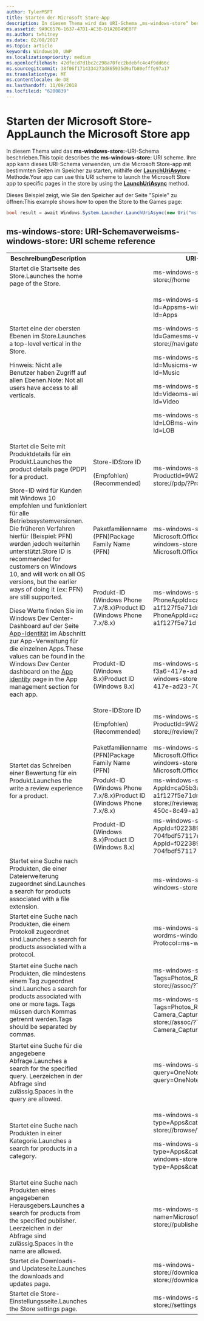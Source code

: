 ```yaml
---
author: TylerMSFT
title: Starten der Microsoft Store-App
description: In diesem Thema wird das URI-Schema „ms-windows-store“ beschrieben. Ihre app kann dieses URI-Schema verwenden, um die Microsoft Store-app mit bestimmten Seiten im Speicher zu starten.
ms.assetid: 9A9C6576-1637-47D1-AC3B-D1A20D49E0FF
ms.author: twhitney
ms.date: 02/08/2017
ms.topic: article
keywords: Windows10, UWP
ms.localizationpriority: medium
ms.openlocfilehash: 42dfecd7d1bc2c298a70fec2bdebfc4c4f9dd66c
ms.sourcegitcommit: 38f06f1714334273d865935d9afb80efffe97a17
ms.translationtype: MT
ms.contentlocale: de-DE
ms.lasthandoff: 11/09/2018
ms.locfileid: "6200839"
---
```

# <a name="launch-the-microsoft-store-app"></a><span data-ttu-id="86e89-105">Starten der Microsoft Store-App</span><span class="sxs-lookup"><span data-stu-id="86e89-105">Launch the Microsoft Store app</span></span>



<span data-ttu-id="86e89-106">In diesem Thema wird das **ms-windows-store:**-URI-Schema beschrieben.</span><span class="sxs-lookup"><span data-stu-id="86e89-106">This topic describes the **ms-windows-store:** URI scheme.</span></span> <span data-ttu-id="86e89-107">Ihre app kann dieses URI-Schema verwenden, um die Microsoft Store-app mit bestimmten Seiten im Speicher zu starten, mithilfe der [**LaunchUriAsync**](https://msdn.microsoft.com/library/windows/apps/hh701476) -Methode.</span><span class="sxs-lookup"><span data-stu-id="86e89-107">Your app can use this URI scheme to launch the Microsoft Store app to specific pages in the store by using the [**LaunchUriAsync**](https://msdn.microsoft.com/library/windows/apps/hh701476) method.</span></span>

<span data-ttu-id="86e89-108">Dieses Beispiel zeigt, wie Sie den Speicher auf der Seite "Spiele" zu öffnen:</span><span class="sxs-lookup"><span data-stu-id="86e89-108">This example shows how to open the Store to the Games page:</span></span>

```cs
bool result = await Windows.System.Launcher.LaunchUriAsync(new Uri("ms-windows-store://navigatetopage/?Id=Games"));
```

## <a name="ms-windows-store-uri-scheme-reference"></a><span data-ttu-id="86e89-109">ms-windows-store: URI-Schemaverweis</span><span class="sxs-lookup"><span data-stu-id="86e89-109">ms-windows-store: URI scheme reference</span></span>

<table>
<tr><th><span data-ttu-id="86e89-110">Beschreibung</span><span class="sxs-lookup"><span data-stu-id="86e89-110">Description</span></span></th><th></th><th><span data-ttu-id="86e89-111">URI-Schema</span><span class="sxs-lookup"><span data-stu-id="86e89-111">URI scheme</span></span></th></tr>
<tr><td><span data-ttu-id="86e89-112">Startet die Startseite des Store.</span><span class="sxs-lookup"><span data-stu-id="86e89-112">Launches the home page of the Store.</span></span></td><td /><td><span data-ttu-id="86e89-113">ms-windows-store://home</span><span class="sxs-lookup"><span data-stu-id="86e89-113">ms-windows-store://home</span></span></td></tr>
<tr><td><span data-ttu-id="86e89-114">Startet eine der obersten Ebenen im Store.</span><span class="sxs-lookup"><span data-stu-id="86e89-114">Launches a top-level vertical in the Store.</span></span><p><span data-ttu-id="86e89-115">Hinweis: Nicht alle Benutzer haben Zugriff auf allen Ebenen.</span><span class="sxs-lookup"><span data-stu-id="86e89-115">Note: Not all users have access to all verticals.</span></span></p>
</td><td /><td>
<p><span data-ttu-id="86e89-116">ms-windows-store://navigatetopage/?Id=Apps</span><span class="sxs-lookup"><span data-stu-id="86e89-116">ms-windows-store://navigatetopage/?Id=Apps</span></span> </p>
<p><span data-ttu-id="86e89-117">ms-windows-store://navigatetopage/?Id=Games</span><span class="sxs-lookup"><span data-stu-id="86e89-117">ms-windows-store://navigatetopage/?Id=Games</span></span></p>
<p><span data-ttu-id="86e89-118">ms-windows-store://navigatetopage/?Id=Music</span><span class="sxs-lookup"><span data-stu-id="86e89-118">ms-windows-store://navigatetopage/?Id=Music</span></span></p>
<p><span data-ttu-id="86e89-119">ms-windows-store://navigatetopage/?Id=Video</span><span class="sxs-lookup"><span data-stu-id="86e89-119">ms-windows-store://navigatetopage/?Id=Video</span></span></p>
<p><span data-ttu-id="86e89-120">ms-windows-store://navigatetopage/?Id=LOB</span><span class="sxs-lookup"><span data-stu-id="86e89-120">ms-windows-store://navigatetopage/?Id=LOB</span></span></p>
</td>
</tr>
<tr>
<td rowspan="4"><span data-ttu-id="86e89-121">Startet die Seite mit Produktdetails für ein Produkt.</span><span class="sxs-lookup"><span data-stu-id="86e89-121">Launches the product details page (PDP) for a product.</span></span> <p><span data-ttu-id="86e89-122">Store-ID wird für Kunden mit Windows 10 empfohlen und funktioniert für alle Betriebssystemversionen. Die früheren Verfahren hierfür (Beispiel: PFN) werden jedoch weiterhin unterstützt.</span><span class="sxs-lookup"><span data-stu-id="86e89-122">Store ID is recommended for customers on Windows 10, and will work on all OS versions, but the earlier ways of doing it (ex: PFN) are still supported.</span></span></p>
<p><span data-ttu-id="86e89-123">Diese Werte finden Sie im Windows Dev Center-Dashboard auf der Seite <a href="https://msdn.microsoft.com/library/windows/apps/mt148561.aspx">App-Identität</a> im Abschnitt zur App-Verwaltung für die einzelnen Apps.</span><span class="sxs-lookup"><span data-stu-id="86e89-123">These values can be found in the Windows Dev Center dashboard on the <a href="https://msdn.microsoft.com/library/windows/apps/mt148561.aspx">App identity</a> page in the App management section for each app.</span></span></p>
</td>
<td>
<span data-ttu-id="86e89-124">Store-ID</span><span class="sxs-lookup"><span data-stu-id="86e89-124">Store ID</span></span> <p><span data-ttu-id="86e89-125">(Empfohlen)</span><span class="sxs-lookup"><span data-stu-id="86e89-125">(Recommended)</span></span></p>
</td>
<td>
<p><span data-ttu-id="86e89-126">ms-windows-store://pdp/?ProductId=9WZDNCRFHVJL</span><span class="sxs-lookup"><span data-stu-id="86e89-126">ms-windows-store://pdp/?ProductId=9WZDNCRFHVJL</span></span></p>
</td>
</tr>
<tr>
<td><span data-ttu-id="86e89-127">Paketfamilienname (PFN)</span><span class="sxs-lookup"><span data-stu-id="86e89-127">Package Family Name (PFN)</span></span></td>
<td><span data-ttu-id="86e89-128">ms-windows-store://pdp/?PFN= Microsoft.Office.OneNote_8wekyb3d8bbwe</span><span class="sxs-lookup"><span data-stu-id="86e89-128">ms-windows-store://pdp/?PFN= Microsoft.Office.OneNote_8wekyb3d8bbwe</span></span>
</td>
</tr>
<tr>
<td><span data-ttu-id="86e89-129">Produkt-ID (Windows Phone 7.x/8.x)</span><span class="sxs-lookup"><span data-stu-id="86e89-129">Product ID (Windows Phone 7.x/8.x)</span></span></td>
<td><span data-ttu-id="86e89-130">ms-windows-store://pdp/?PhoneAppId=ca05b3ab-f157-450c-8c49-a1f127f5e71d</span><span class="sxs-lookup"><span data-stu-id="86e89-130">ms-windows-store://pdp/?PhoneAppId=ca05b3ab-f157-450c-8c49-a1f127f5e71d</span></span> </td>
</tr>
<tr>
<td><span data-ttu-id="86e89-131">Produkt-ID (Windows 8.x)</span><span class="sxs-lookup"><span data-stu-id="86e89-131">Product ID (Windows 8.x)</span></span></td>
<td><span data-ttu-id="86e89-132">ms-windows-store://pdp/?AppId=f022389f-f3a6-417e-ad23-704fbdf57117</span><span class="sxs-lookup"><span data-stu-id="86e89-132">ms-windows-store://pdp/?AppId=f022389f-f3a6-417e-ad23-704fbdf57117</span></span>
</td>
</tr>
<tr>
<td rowspan="4"><span data-ttu-id="86e89-133">Startet das Schreiben einer Bewertung für ein Produkt.</span><span class="sxs-lookup"><span data-stu-id="86e89-133">Launches the write a review experience for a product.</span></span></td>
<td><span data-ttu-id="86e89-134">Store-ID</span><span class="sxs-lookup"><span data-stu-id="86e89-134">Store ID</span></span> <p><span data-ttu-id="86e89-135">(Empfohlen)</span><span class="sxs-lookup"><span data-stu-id="86e89-135">(Recommended)</span></span></p></td>
<td><span data-ttu-id="86e89-136">ms-windows-store://review/?ProductId=9WZDNCRFHVJL</span><span class="sxs-lookup"><span data-stu-id="86e89-136">ms-windows-store://review/?ProductId=9WZDNCRFHVJL</span></span> </td>
</tr>
<tr>
<td><span data-ttu-id="86e89-137">Paketfamilienname (PFN)</span><span class="sxs-lookup"><span data-stu-id="86e89-137">Package Family Name (PFN)</span></span></td>
<td><span data-ttu-id="86e89-138">ms-windows-store://review/?PFN= Microsoft.Office.OneNote_8wekyb3d8bbwe</span><span class="sxs-lookup"><span data-stu-id="86e89-138">ms-windows-store://review/?PFN= Microsoft.Office.OneNote_8wekyb3d8bbwe</span></span>
</td>
</tr>
<tr>
<td><span data-ttu-id="86e89-139">Produkt-ID (Windows Phone 7.x/8.x)</span><span class="sxs-lookup"><span data-stu-id="86e89-139">Product ID (Windows Phone 7.x/8.x)</span></span></td>
<td><span data-ttu-id="86e89-140">ms-windows-store://reviewapp/?AppId=ca05b3ab-f157-450c-8c49-a1f127f5e71d</span><span class="sxs-lookup"><span data-stu-id="86e89-140">ms-windows-store://reviewapp/?AppId=ca05b3ab-f157-450c-8c49-a1f127f5e71d</span></span> </td>
</tr>
<tr>
<td><span data-ttu-id="86e89-141">Produkt-ID (Windows 8.x)</span><span class="sxs-lookup"><span data-stu-id="86e89-141">Product ID (Windows 8.x)</span></span></td>
<td><span data-ttu-id="86e89-142">ms-windows-store://review/?AppId=f022389f-f3a6-417e-ad23-704fbdf57117</span><span class="sxs-lookup"><span data-stu-id="86e89-142">ms-windows-store://review/?AppId=f022389f-f3a6-417e-ad23-704fbdf57117</span></span> </td>
</tr>
<tr>
<td><span data-ttu-id="86e89-143">Startet eine Suche nach Produkten, die einer Dateierweiterung zugeordnet sind.</span><span class="sxs-lookup"><span data-stu-id="86e89-143">Launches a search for products associated with a file extension.</span></span> </td>
<td />
<td><span data-ttu-id="86e89-144">ms-windows-store://assoc/?FileExt=pdf</span><span class="sxs-lookup"><span data-stu-id="86e89-144">ms-windows-store://assoc/?FileExt=pdf</span></span>
</td>
</tr>
<tr>
<td><span data-ttu-id="86e89-145">Startet eine Suche nach Produkten, die einem Protokoll zugeordnet sind.</span><span class="sxs-lookup"><span data-stu-id="86e89-145">Launches a search for products associated with a protocol.</span></span></td>
<td />
<td><span data-ttu-id="86e89-146">ms-windows-store://assoc/?Protocol=ms-word</span><span class="sxs-lookup"><span data-stu-id="86e89-146">ms-windows-store://assoc/?Protocol=ms-word</span></span> </td>
</tr>
<tr>
<td><span data-ttu-id="86e89-147">Startet eine Suche nach Produkten, die mindestens einem Tag zugeordnet sind.</span><span class="sxs-lookup"><span data-stu-id="86e89-147">Launches a search for products associated with one or more tags.</span></span> <span data-ttu-id="86e89-148">Tags müssen durch Kommas getrennt werden.</span><span class="sxs-lookup"><span data-stu-id="86e89-148">Tags should be separated by commas.</span></span>
</td>
<td />
<td>
<p><span data-ttu-id="86e89-149">ms-windows-store://assoc/?Tags=Photos_Rich_Media_Edit</span><span class="sxs-lookup"><span data-stu-id="86e89-149">ms-windows-store://assoc/?Tags=Photos_Rich_Media_Edit</span></span> </p>
<p><span data-ttu-id="86e89-150">ms-windows-store://assoc/?Tags=Photos_Rich_Media_Edit, Camera_Capture_App</span><span class="sxs-lookup"><span data-stu-id="86e89-150">ms-windows-store://assoc/?Tags=Photos_Rich_Media_Edit, Camera_Capture_App</span></span></p>
</td>
</tr>
<tr>
<td>
<span data-ttu-id="86e89-151">Startet eine Suche für die angegebene Abfrage.</span><span class="sxs-lookup"><span data-stu-id="86e89-151">Launches a search for the specified query.</span></span> <span data-ttu-id="86e89-152">Leerzeichen in der Abfrage sind zulässig.</span><span class="sxs-lookup"><span data-stu-id="86e89-152">Spaces in the query are allowed.</span></span>
</td>
<td />
<td><span data-ttu-id="86e89-153">ms-windows-store://search/?query=OneNote</span><span class="sxs-lookup"><span data-stu-id="86e89-153">ms-windows-store://search/?query=OneNote</span></span> </td>
</tr>
<tr>
<td><span data-ttu-id="86e89-154">Startet eine Suche nach Produkten in einer Kategorie.</span><span class="sxs-lookup"><span data-stu-id="86e89-154">Launches a search for products in a category.</span></span></td>
<td />
<td>
<p><span data-ttu-id="86e89-155">ms-windows-store://browse/?type=Apps&amp;cat=Productivity</span><span class="sxs-lookup"><span data-stu-id="86e89-155">ms-windows-store://browse/?type=Apps&amp;cat=Productivity</span></span></p>
<p><span data-ttu-id="86e89-156">ms-windows-store://browse/?type=Apps&amp;cat=Health+%26+fitness</span><span class="sxs-lookup"><span data-stu-id="86e89-156">ms-windows-store://browse/?type=Apps&amp;cat=Health+%26+fitness</span></span> </p>
</td>
</tr>
<tr>
<td><span data-ttu-id="86e89-157">Startet eine Suche nach Produkten eines angegebenen Herausgebers.</span><span class="sxs-lookup"><span data-stu-id="86e89-157">Launches a search for products from the specified publisher.</span></span> <span data-ttu-id="86e89-158">Leerzeichen in der Abfrage sind zulässig.</span><span class="sxs-lookup"><span data-stu-id="86e89-158">Spaces in the name are allowed.</span></span>
</td>
<td />
<td><span data-ttu-id="86e89-159">ms-windows-store://publisher/?name=Microsoft Corporation</span><span class="sxs-lookup"><span data-stu-id="86e89-159">ms-windows-store://publisher/?name=Microsoft Corporation</span></span>
</td>
</tr>
<tr><td><span data-ttu-id="86e89-160">Startet die Downloads- und Updateseite.</span><span class="sxs-lookup"><span data-stu-id="86e89-160">Launches the downloads and updates page.</span></span></td>
<td />
<td><span data-ttu-id="86e89-161">ms-windows-store://downloadsandupdates</span><span class="sxs-lookup"><span data-stu-id="86e89-161">ms-windows-store://downloadsandupdates</span></span> </td>
</tr>
<tr>
<td><span data-ttu-id="86e89-162">Startet die Store-Einstellungsseite.</span><span class="sxs-lookup"><span data-stu-id="86e89-162">Launches the Store settings page.</span></span></td>
<td />
<td><span data-ttu-id="86e89-163">ms-windows-store://settings</span><span class="sxs-lookup"><span data-stu-id="86e89-163">ms-windows-store://settings</span></span> </td>
</tr>
</table>

 

 
